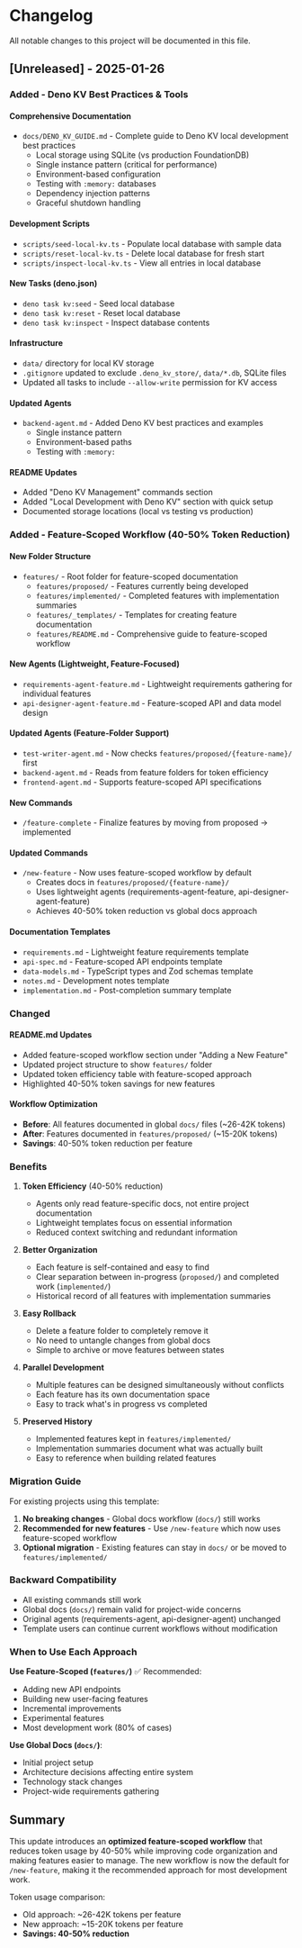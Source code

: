 # Changelog

All notable changes to this project will be documented in this file.

## [Unreleased] - 2025-01-26

### Added - Deno KV Best Practices & Tools

#### Comprehensive Documentation
- `docs/DENO_KV_GUIDE.md` - Complete guide to Deno KV local development best practices
  - Local storage using SQLite (vs production FoundationDB)
  - Single instance pattern (critical for performance)
  - Environment-based configuration
  - Testing with `:memory:` databases
  - Dependency injection patterns
  - Graceful shutdown handling

#### Development Scripts
- `scripts/seed-local-kv.ts` - Populate local database with sample data
- `scripts/reset-local-kv.ts` - Delete local database for fresh start
- `scripts/inspect-local-kv.ts` - View all entries in local database

#### New Tasks (deno.json)
- `deno task kv:seed` - Seed local database
- `deno task kv:reset` - Reset local database
- `deno task kv:inspect` - Inspect database contents

#### Infrastructure
- `data/` directory for local KV storage
- `.gitignore` updated to exclude `.deno_kv_store/`, `data/*.db`, SQLite files
- Updated all tasks to include `--allow-write` permission for KV access

#### Updated Agents
- `backend-agent.md` - Added Deno KV best practices and examples
  - Single instance pattern
  - Environment-based paths
  - Testing with `:memory:`

#### README Updates
- Added "Deno KV Management" commands section
- Added "Local Development with Deno KV" section with quick setup
- Documented storage locations (local vs testing vs production)

### Added - Feature-Scoped Workflow (40-50% Token Reduction)

#### New Folder Structure
- `features/` - Root folder for feature-scoped documentation
  - `features/proposed/` - Features currently being developed
  - `features/implemented/` - Completed features with implementation summaries
  - `features/_templates/` - Templates for creating feature documentation
  - `features/README.md` - Comprehensive guide to feature-scoped workflow

#### New Agents (Lightweight, Feature-Focused)
- `requirements-agent-feature.md` - Lightweight requirements gathering for individual features
- `api-designer-agent-feature.md` - Feature-scoped API and data model design

#### Updated Agents (Feature-Folder Support)
- `test-writer-agent.md` - Now checks `features/proposed/{feature-name}/` first
- `backend-agent.md` - Reads from feature folders for token efficiency
- `frontend-agent.md` - Supports feature-scoped API specifications

#### New Commands
- `/feature-complete` - Finalize features by moving from proposed → implemented

#### Updated Commands
- `/new-feature` - Now uses feature-scoped workflow by default
  - Creates docs in `features/proposed/{feature-name}/`
  - Uses lightweight agents (requirements-agent-feature, api-designer-agent-feature)
  - Achieves 40-50% token reduction vs global docs approach

#### Documentation Templates
- `requirements.md` - Lightweight feature requirements template
- `api-spec.md` - Feature-scoped API endpoints template
- `data-models.md` - TypeScript types and Zod schemas template
- `notes.md` - Development notes template
- `implementation.md` - Post-completion summary template

### Changed

#### README.md Updates
- Added feature-scoped workflow section under "Adding a New Feature"
- Updated project structure to show `features/` folder
- Updated token efficiency table with feature-scoped approach
- Highlighted 40-50% token savings for new features

#### Workflow Optimization
- **Before**: All features documented in global `docs/` files (~26-42K tokens)
- **After**: Features documented in `features/proposed/` (~15-20K tokens)
- **Savings**: 40-50% token reduction per feature

### Benefits

1. **Token Efficiency** (40-50% reduction)
   - Agents only read feature-specific docs, not entire project documentation
   - Lightweight templates focus on essential information
   - Reduced context switching and redundant information

2. **Better Organization**
   - Each feature is self-contained and easy to find
   - Clear separation between in-progress (`proposed/`) and completed work (`implemented/`)
   - Historical record of all features with implementation summaries

3. **Easy Rollback**
   - Delete a feature folder to completely remove it
   - No need to untangle changes from global docs
   - Simple to archive or move features between states

4. **Parallel Development**
   - Multiple features can be designed simultaneously without conflicts
   - Each feature has its own documentation space
   - Easy to track what's in progress vs completed

5. **Preserved History**
   - Implemented features kept in `features/implemented/`
   - Implementation summaries document what was actually built
   - Easy to reference when building related features

### Migration Guide

For existing projects using this template:

1. **No breaking changes** - Global docs workflow (`docs/`) still works
2. **Recommended for new features** - Use `/new-feature` which now uses feature-scoped workflow
3. **Optional migration** - Existing features can stay in `docs/` or be moved to `features/implemented/`

### Backward Compatibility

- All existing commands still work
- Global docs (`docs/`) remain valid for project-wide concerns
- Original agents (requirements-agent, api-designer-agent) unchanged
- Template users can continue current workflows without modification

### When to Use Each Approach

**Use Feature-Scoped (`features/`)** ✅ Recommended:
- Adding new API endpoints
- Building new user-facing features
- Incremental improvements
- Experimental features
- Most development work (80% of cases)

**Use Global Docs (`docs/`)**:
- Initial project setup
- Architecture decisions affecting entire system
- Technology stack changes
- Project-wide requirements gathering

## Summary

This update introduces an **optimized feature-scoped workflow** that reduces token usage by 40-50% while improving code organization and making features easier to manage. The new workflow is now the default for `/new-feature`, making it the recommended approach for most development work.

Token usage comparison:
- Old approach: ~26-42K tokens per feature
- New approach: ~15-20K tokens per feature
- **Savings: 40-50% reduction**
